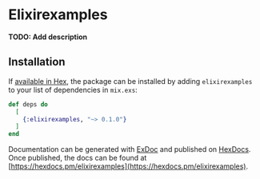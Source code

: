 # Elixirexamples

**TODO: Add description**

## Installation

If [available in Hex](https://hex.pm/docs/publish), the package can be installed
by adding `elixirexamples` to your list of dependencies in `mix.exs`:

```elixir
def deps do
  [
    {:elixirexamples, "~> 0.1.0"}
  ]
end
```

Documentation can be generated with [ExDoc](https://github.com/elixir-lang/ex_doc)
and published on [HexDocs](https://hexdocs.pm). Once published, the docs can
be found at [https://hexdocs.pm/elixirexamples](https://hexdocs.pm/elixirexamples).

